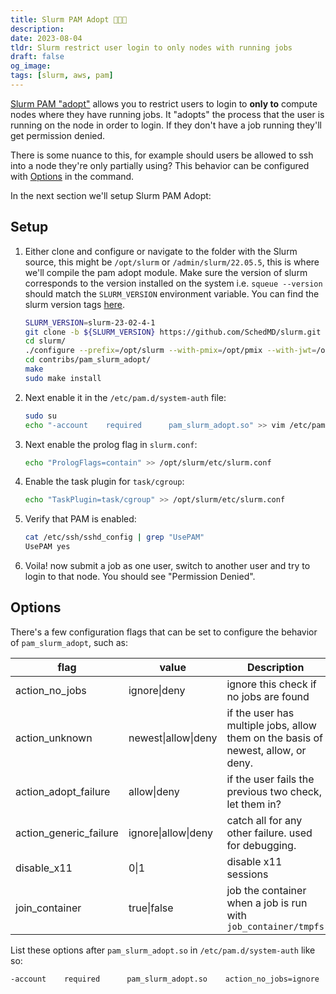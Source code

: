 ```yaml
---
title: Slurm PAM Adopt 👨‍👨‍👦
description:
date: 2023-08-04
tldr: Slurm restrict user login to only nodes with running jobs
draft: false
og_image: 
tags: [slurm, aws, pam]
---
```


[Slurm PAM "adopt"](https://slurm.schedmd.com/pam_slurm_adopt.html) allows you to restrict users to login to **only to** compute nodes where they have running jobs. It "adopts" the process that the user is running on the node in order to login. If they don't have a job running they'll get permission denied.

There is some nuance to this, for example should users be allowed to ssh into a node they're only partially using? This behavior can be configured with [Options](#options) in the command.

In the next section we'll setup Slurm PAM Adopt:

## Setup

1. Either clone and configure or navigate to the folder with the Slurm source, this might be `/opt/slurm` or `/admin/slurm/22.05.5`, this is where we'll compile the pam adopt module. Make sure the version of slurm corresponds to the version installed on the system i.e. `squeue --version` should match the `SLURM_VERSION` environment variable. You can find the slurm version tags [here](https://github.com/SchedMD/slurm/tags).

    ```bash
    SLURM_VERSION=slurm-23-02-4-1
    git clone -b ${SLURM_VERSION} https://github.com/SchedMD/slurm.git
    cd slurm/
    ./configure --prefix=/opt/slurm --with-pmix=/opt/pmix --with-jwt=/opt/libjwt --enable-slurmrestd
    cd contribs/pam_slurm_adopt/
    make
    sudo make install
    ```

2. Next enable it in the `/etc/pam.d/system-auth` file:

    ```bash
    sudo su
    echo "-account    required      pam_slurm_adopt.so" >> vim /etc/pam.d/system-auth
    ```

3. Next enable the prolog flag in `slurm.conf`:

    ```bash
    echo "PrologFlags=contain" >> /opt/slurm/etc/slurm.conf
    ```

4. Enable the task plugin for `task/cgroup`:

    ```bash
    echo "TaskPlugin=task/cgroup" >> /opt/slurm/etc/slurm.conf
    ```

6. Verify that PAM is enabled:

    ```bash
    cat /etc/ssh/sshd_config | grep "UsePAM"
    UsePAM yes
    ```

7. Voila! now submit a job as one user, switch to another user and try to login to that node. You should see "Permission Denied".

## Options

There's a few configuration flags that can be set to configure the behavior of `pam_slurm_adopt`, such as:

| **flag**               | **value**           | **Description**                                                     |
|------------------------|---------------------|---------------------------------------------------------------------|
| action_no_jobs         | ignore\|deny        | ignore this check if no jobs are found                             |
| action_unknown         | newest\|allow\|deny | if the user has multiple jobs, allow them on the basis of newest, allow, or deny. |
| action_adopt_failure   | allow\|deny         | if the user fails the previous two check, let them in?              |
| action_generic_failure | ignore\|allow\|deny | catch all for any other failure. used for debugging.                |
| disable_x11            | 0\|1                | disable x11 sessions                                                |
| join_container         | true\|false         | job the container when a job is run with `job_container/tmpfs`      |

List these options after `pam_slurm_adopt.so` in `/etc/pam.d/system-auth` like so:

```bash
-account    required      pam_slurm_adopt.so    action_no_jobs=ignore   action_unknown=allow    action_adopt_failure=allow ...
```
